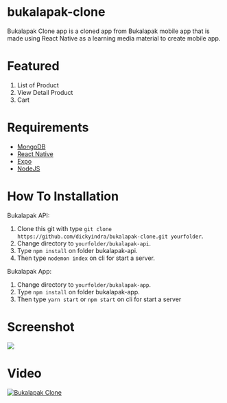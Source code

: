 # bukalapak-clone
Bukalapak Clone app is a cloned app from Bukalapak mobile app that is made using React Native as a learning media material to create mobile app.

# Featured
1. List of Product
2. View Detail Product
3. Cart

# Requirements
- <a href="https://www.mongodb.com/">MongoDB</a>
- <a href="https://facebook.github.io/react-native/">React Native</a>
- <a href="https://expo.io/">Expo</a>
- <a href="https://nodejs.org/en/">NodeJS</a>

# How To Installation
Bukalapak API:
1. Clone this git with type `git clone https://github.com/dickyindra/bukalapak-clone.git yourfolder`.
2. Change directory to `yourfolder/bukalapak-api`.
3. Type `npm install` on folder bukalapak-api.
4. Then type `nodemon index` on cli for start a server.

Bukalapak App:
1. Change directory to `yourfolder/bukalapak-app`.
2. Type `npm install` on folder bukalapak-app.
3. Then type `yarn start` or `npm start` on cli for start a server

# Screenshot
<img src="https://preview.ibb.co/kEBmL8/New_Project.gif"/>

# Video
[![Bukalapak Clone](https://img.youtube.com/vi/YOUTUBE_VIDEO_ID_HERE/0.jpg)](https://www.youtube.com/watch?v=YOUTUBE_VIDEO_ID_HERE)
